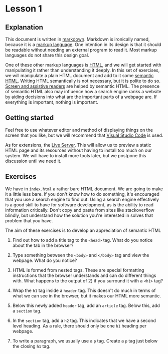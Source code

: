 # Lesson 1

## Explanation

This document is written in [markdown](https://en.wikipedia.org/wiki/Markdown). Markdown is ironically named, because it is a [markup language](https://en.wikipedia.org/wiki/Markup_language). One intention in its design is that it should be readable without needing an external program to read it. Most markup languages do not share this design goal.

One of these other markup languages is [HTML](https://en.wikipedia.org/wiki/HTML), and we will get started with manipulating it rather than understanding it deeply. In this set of exercises, we will manipulate a plain HTML document and add to it some [semantic HTML](https://developer.mozilla.org/en-US/docs/Glossary/Semantics). Writing HTML semantically is not necessary, but it is polite to do so. [Screen and assistive readers](https://abilitynet.org.uk/factsheets/introduction-screen-readers) are helped by semantic HTML. The presence of semantic HTML also may influence how a search engine ranks a website by aiding decisions into what are the important parts of a webpage are. If everything is important, nothing is important.

## Getting started 

Feel free to use whatever editor and method of displaying things on the screen that you like, but we will recommend that [Visual Studio Code](https://code.visualstudio.com/) is used.

As for extensions, the [Live Server](https://marketplace.visualstudio.com/items?itemName=ritwickdey.LiveServer). This will allow us to preview a static HTML page and its resources without having to install too much on our system. We will have to install more tools later, but we postpone this discussion until we need it.

## Exercises

We have in `index.html` a rather bare HTML document. We are going to make it a little less bare. If you don't know how to do something, it's encouraged that you use a search engine to find out. Using a search engine effectively is a good skill to have for software development, as is the ability to read information critically. Don't copy and paste from sites like stackoverflow blindly, but understand how the solution you're interested in solves that problem that you have.

The aim of these exercises is to develop an appreciation of semantic HTML

1) Find out how to add a title tag to the `<head>` tag. What do you notice about the tab in the browser?

2) Type something between the `<body>` and `</body>` tag and view the webpage. What do you notice?

3) HTML is formed from nested tags. These are special formatting instructions that the browser understands and can do different things with. What happens to the output of 2) if you surround it with a `<h1>` tag?

4) Wrap the `h1` tag inside a `header` tag. This doesn't do much in terms of what we can see in the browser, but it makes our HTML more semantic.

5) Below this newly added `header` tag, add an `article` tag. Below this, add a `section` tag.

6) In the `section` tag, add a `h2` tag. This indicates that we have a second level heading. As a rule, there should only be one `h1` heading per webpage. 

7) To write a paragraph, we usually use a `p` tag. Create a `p` tag just below the closing `h1` tag.